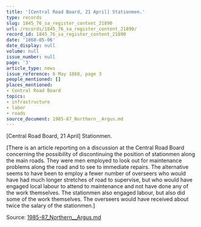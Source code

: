 ```yaml
---
title: '[Central Road Board, 21 April] Stationmen.'
type: records
slug: 1845_76_sa_register_content_21890
url: /records/1845_76_sa_register_content_21890/
record_id: 1845_76_sa_register_content_21890
date: '1868-05-06'
date_display: null
volume: null
issue_number: null
page: '3'
article_type: news
issue_reference: 6 May 1868, page 3
people_mentioned: []
places_mentioned:
- Central Road Board
topics:
- infrastructure
- labor
- roads
source_document: 1985-87_Northern__Argus.md
---
```


[Central Road Board, 21 April] Stationmen.

[There is an article reporting on a discussion at the Central Road Board concerning the possibility of discontinuing the position of stationmen along the main roads.  They were men employed to look out for maintenance problems along the road and to see to immediate repairs.  The alternative seems to have been to employ a fewer number of overseers who would have had much longer stretches of road to supervise, but who would have engaged local labour to attend to maintenance and not have done any of the work themselves.  The stationmen also engaged labour, but also did some of the work themselves.  The overseers would have received about twice the salary of the stationmen.]

Source: [1985-87_Northern__Argus.md](/downloads/markdown/1985-87_Northern__Argus.md)
